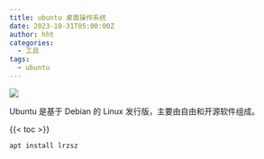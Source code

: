 ```yaml
---
title: ubuntu 桌面操作系统
date: 2023-10-31T05:00:00Z
author: hht
categories:
  - 工具
tags:
  - ubuntu
---
```


<img src="https://i.imgur.com/GTOedYA.jpg" />

Ubuntu 是基于 Debian 的 Linux 发行版，主要由自由和开源软件组成。

<!--more-->

{{< toc >}}

```shell
apt install lrzsz
```
